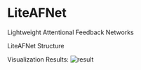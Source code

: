 # LiteAFNet
Lightweight Attentional Feedback Networks

LiteAFNet Structure

Visualization Results:
![result](https://github.com/Jimmi1e/LiteAFNet/assets/144962751/9ce7b79d-b17c-40da-9ae7-dfecfa4a0f1a)

